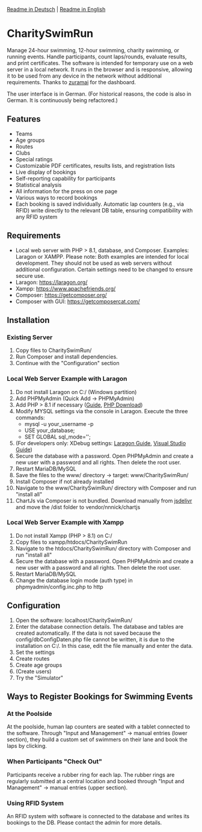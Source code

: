 
<a href="https://github.com/Endition/CharitySwimRun/blob/master/README.md">Readme in Deutsch</a> | <a href="https://github.com/Endition/CharitySwimRun/blob/master/README_EN.md">Readme in English</a>
<h1>CharitySwimRun</h1>
Manage 24-hour swimming, 12-hour swimming, charity swimming, or running events. Handle participants, count laps/rounds, evaluate results, and print certificates. The software is intended for temporary use on a web server in a local network. It runs in the browser and is responsive, allowing it to be used from any device in the network without additional requirements. Thanks to <a href="https://github.com/zuramai/mazer">zuramai</a> for the dashboard.

The user interface is in German. (For historical reasons, the code is also in German. It is continuously being refactored.)

<h2>Features</h2>
<ul>
    <li>Teams</li>
    <li>Age groups</li>
    <li>Routes</li>
    <li>Clubs</li>
    <li>Special ratings</li>
    <li>Customizable PDF certificates, results lists, and registration lists</li>
    <li>Live display of bookings</li>
    <li>Self-reporting capability for participants</li>
    <li>Statistical analysis</li>
    <li>All information for the press on one page</li>
    <li>Various ways to record bookings</li>
    <li>Each booking is saved individually. Automatic lap counters (e.g., via RFID) write directly to the relevant DB table, ensuring compatibility with any RFID system</li>
</ul>

<h2>Requirements</h2>
<ul>
    <li>Local web server with PHP > 8.1, database, and Composer. Examples: Laragon or XAMPP. Please note: Both examples are intended for local development. They should not be used as web servers without additional configuration. Certain settings need to be changed to ensure secure use.</li>
    <li>Laragon: <a href="https://laragon.org/">https://laragon.org/</a></li>
    <li>Xampp: <a href="https://www.apachefriends.org/">https://www.apachefriends.org/</a></li>
    <li>Composer: <a href="https://getcomposer.org/">https://getcomposer.org/</a></li>
    <li>Composer with GUI: <a href="https://getcomposercat.com/">https://getcomposercat.com/</a></li>
</ul>

<h2>Installation</h2>
<h3>Existing Server</h3>
<ol>
    <li>Copy files to CharitySwimRun/</li>
    <li>Run Composer and install dependencies.</li>
    <li>Continue with the "Configuration" section</li>
</ol>

<h3>Local Web Server Example with Laragon</h3>
<ol>
    <li>Do not install Laragon on C:/ (Windows partition)</li>
    <li>Add PHPMyAdmin (Quick Add -> PHPMyAdmin)</li>
    <li>Add PHP > 8.1 if necessary (<a href="https://medium.com/@oluwaseye/add-different-php-versions-to-your-laragon-installation-d2526db5c5f1">Guide</a>, <a href="https://windows.php.net/downloads/releases/">PHP Download</a>)</li>
    <li>
        Modify MYSQL settings via the console in Laragon. Execute the three commands:
        <ul>
            <li>mysql -u your_username -p</li>
            <li>USE your_database;</li>
            <li>SET GLOBAL sql_mode='';</li>
        </ul>
    </li>
    <li>(For developers only: XDebug settings: <a href="https://gitbook.deddy.me/laragon-xdebug-debug-php-with-vscode-on-windows/">Laragon Guide</a>, <a href="https://pen-y-fan.github.io/2021/08/03/How-to-Set-up-VS-Code-to-use-PHP-with-Xdebug-3-on-Windows/">Visual Studio Guide</a>)</li>
    <li>Secure the database with a password. Open PHPMyAdmin and create a new user with a password and all rights. Then delete the root user.</li>
    <li>Restart MariaDB/MySQL</li>
    <li>Save the files to the www/ directory -> target: www/CharitySwimRun/</li>
    <li>Install Composer if not already installed</li>
    <li>Navigate to the www/CharitySwimRun/ directory with Composer and run "install all"</li>
    <li>ChartJs via Composer is not bundled. Download manually from <a href="https://www.jsdelivr.com/package/npm/chart.js?path=dist">jsdelivr</a> and move the /dist folder to vendor/nnnick/chartjs</li>
</ol>

<h3>Local Web Server Example with Xampp</h3>
<ol>
    <li>Do not install Xampp (PHP > 8.1) on C:/</li>
    <li>Copy files to xampp/htdocs/CharitySwimRun</li>
    <li>Navigate to the htdocs/CharitySwimRun/ directory with Composer and run "install all"</li>
    <li>Secure the database with a password. Open PHPMyAdmin and create a new user with a password and all rights. Then delete the root user.</li>
    <li>Restart MariaDB/MySQL</li>
    <li>Change the database login mode (auth type) in phpmyadmin/config.inc.php to http</li>
</ol>

<h2>Configuration</h2>
<ol>
    <li>Open the software: localhost/CharitySwimRun/</li>
    <li>Enter the database connection details. The database and tables are created automatically. If the data is not saved because the config/dbConfigDaten.php file cannot be written, it is due to the installation on C:/. In this case, edit the file manually and enter the data.</li>
    <li>Set the settings</li>
    <li>Create routes</li>
    <li>Create age groups</li>
    <li>(Create users)</li>
    <li>Try the "Simulator"</li>
</ol>

<h2>Ways to Register Bookings for Swimming Events</h2>
<h3>At the Poolside</h3>
At the poolside, human lap counters are seated with a tablet connected to the software. Through "Input and Management" -> manual entries (lower section), they build a custom set of swimmers on their lane and book the laps by clicking.

<h3>When Participants "Check Out"</h3>
Participants receive a rubber ring for each lap. The rubber rings are regularly submitted at a central location and booked through "Input and Management" -> manual entries (upper section).

<h3>Using RFID System</h3>
An RFID system with software is connected to the database and writes its bookings to the DB. Please contact the admin for more details.
